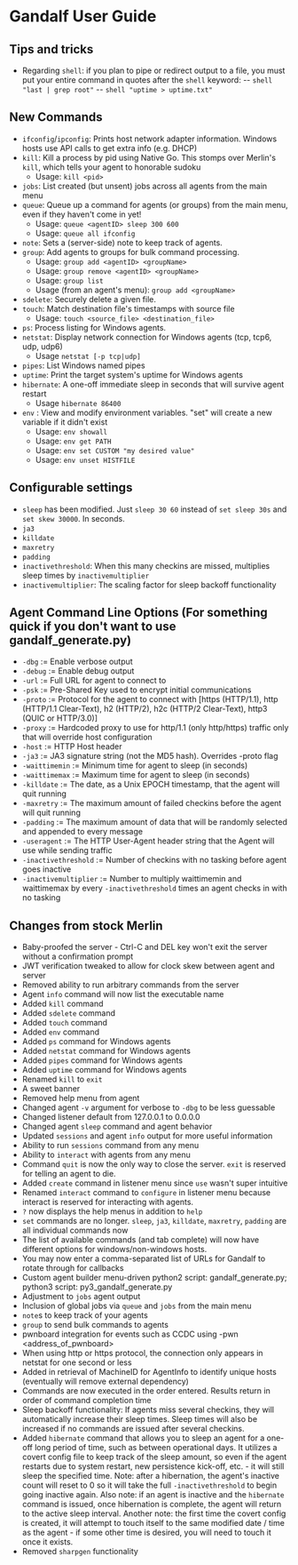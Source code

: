 # Gandalf User Guide 

## Tips and tricks
* Regarding `shell`: if you plan to pipe or redirect output to a file, you must put your entire command in quotes after the `shell` keyword:
 -- `shell "last | grep root"`
 -- `shell "uptime > uptime.txt"`

## New Commands
* `ifconfig`/`ipconfig`: Prints host network adapter information. Windows hosts use API calls to get extra info (e.g. DHCP)
* `kill`: Kill a process by pid using Native Go. This stomps over Merlin's `kill`, which tells your agent to honorable sudoku
    * Usage: `kill <pid>`
* `jobs`: List created (but unsent) jobs across all agents from the main menu
* `queue`: Queue up a command for agents (or groups) from the main menu, even if they haven't come in yet!
    * Usage: `queue <agentID> sleep 300 600`
    * Usage: `queue all ifconfig`
* `note`: Sets a (server-side) note to keep track of agents.
* `group`: Add agents to groups for bulk command processing.
    * Usage: `group add <agentID> <groupName>`
    * Usage: `group remove <agentID> <groupName>`
    * Usage: `group list`
    * Usage (from an agent's menu): `group add <groupName>`
* `sdelete`: Securely delete a given file.
* `touch`: Match destination file's timestamps with source file
    * Usage: `touch <source_file> <destination_file>`
* `ps`: Process listing for Windows agents. 
* `netstat`: Display network connection for Windows agents (tcp, tcp6, udp, udp6)
    * Usage `netstat [-p tcp|udp]`
* `pipes`: List Windows named pipes
* `uptime`: Print the target system's uptime for Windows agents
* `hibernate`: A one-off immediate sleep in seconds that will survive agent restart
    * Usage `hibernate 86400`
* `env` : View and modify environment variables. "set" will create a new variable if it didn't exist
    * Usage: `env showall`
    * Usage: `env get PATH`
    * Usage: `env set CUSTOM "my desired value"`
    * Usage: `env unset HISTFILE`

## Configurable settings
* `sleep` has been modified. Just `sleep 30 60` instead of `set sleep 30s` and `set skew 30000`. In seconds.
* `ja3`
* `killdate`
* `maxretry`
* `padding`
* `inactivethreshold`: When this many checkins are missed, multiplies sleep times by `inactivemultiplier`
* `inactivemultiplier`: The scaling factor for sleep backoff functionality

## Agent Command Line Options (For something quick if you don't want to use gandalf_generate.py)
* `-dbg`         := Enable verbose output
* `-debug`       := Enable debug output
* `-url`         := Full URL for agent to connect to
* `-psk`         := Pre-Shared Key used to encrypt initial communications
* `-proto`       := Protocol for the agent to connect with [https (HTTP/1.1), http (HTTP/1.1 Clear-Text), h2 (HTTP/2), h2c (HTTP/2 Clear-Text), http3 (QUIC or HTTP/3.0)]
* `-proxy`       := Hardcoded proxy to use for http/1.1 (only http/https) traffic only that will override host configuration
* `-host`        := HTTP Host header
* `-ja3`         := JA3 signature string (not the MD5 hash). Overrides -proto flag
* `-waittimemin` := Minimum time for agent to sleep (in seconds)
* `-waittimemax` := Maximum time for agent to sleep (in seconds)
* `-killdate`    := The date, as a Unix EPOCH timestamp, that the agent will quit running
* `-maxretry`    := The maximum amount of failed checkins before the agent will quit running
* `-padding`     := The maximum amount of data that will be randomly selected and appended to every message
* `-useragent`   := The HTTP User-Agent header string that the Agent will use while sending traffic
* `-inactivethreshold` := Number of checkins with no tasking before agent goes inactive
* `-inactivemultiplier` := Number to multiply waittimemin and waittimemax by every `-inactivethreshold` times an agent checks in with no tasking

## Changes from stock Merlin
* Baby-proofed the server - Ctrl-C and DEL key won't exit the server without a confirmation prompt
* JWT verification tweaked to allow for clock skew between agent and server
* Removed ability to run arbitrary commands from the server
* Agent `info` command will now list the executable name
* Added `kill` command
* Added `sdelete` command
* Added `touch` command
* Added `env` command
* Added `ps` command for Windows agents
* Added `netstat` command for Windows agents
* Added `pipes` command for Windows agents
* Added `uptime` command for Windows agents
* Renamed `kill` to `exit`
* A sweet banner
* Removed help menu from agent
* Changed agent `-v` argument for verbose to `-dbg` to be less guessable
* Changed listener default from 127.0.0.1 to 0.0.0.0
* Changed agent `sleep` command and agent behavior
* Updated `sessions` and agent `info` output for more useful information
* Ability to run `sessions` command from any menu
* Ability to `interact` with agents from any menu
* Command `quit` is now the only way to close the server. `exit` is reserved for telling an agent to die.
* Added `create` command in listener menu since `use` wasn't super intuitive
* Renamed `interact` command to `configure` in listener menu because interact is reserved for interacting with agents.
* `?` now displays the help menus in addition to `help`
* `set` commands are no longer. `sleep`, `ja3`, `killdate`, `maxretry`, `padding` are all individual commands now
* The list of available commands (and tab complete) will now have different options for windows/non-windows hosts.
* You may now enter a comma-separated list of URLs for Gandalf to rotate through for callbacks
* Custom agent builder menu-driven python2 script: gandalf_generate.py; python3 script: py3_gandalf_generate.py
* Adjustment to `jobs` agent output
* Inclusion of global jobs via `queue` and `jobs` from the main menu
* `note`s to keep track of your agents
* `group` to send bulk commands to agents
* pwnboard integration for events such as CCDC using -pwn <address_of_pwnboard>
* When using http or https protocol, the connection only appears in netstat for one second or less
* Added in retrieval of MachineID for AgentInfo to identify unique hosts (eventually will remove external dependency)
* Commands are now executed in the order entered. Results return in order of command completion time
* Sleep backoff functionality: If agents miss several checkins, they will automatically increase their sleep times. Sleep times will also be increased if no commands are issued after several checkins.
* Added `hibernate` command that allows you to sleep an agent for a one-off long period of time, such as between operational days. It utilizes a covert config file to keep track of the sleep amount, so even if the agent restarts due to system restart, new persistence kick-off, etc. - it will still sleep the specified time. Note: after a hibernation, the agent's inactive count will reset to 0 so it will take the full `-inactivethreshold` to begin going inactive again. Also note: if an agent is inactive and the `hibernate` command is issued, once hibernation is complete, the agent will return to the active sleep interval. Another note: the first time the covert config is created, it will attempt to touch itself to the same modified date / time as the agent - if some other time is desired, you will need to touch it once it exists.
* Removed `sharpgen` functionality
